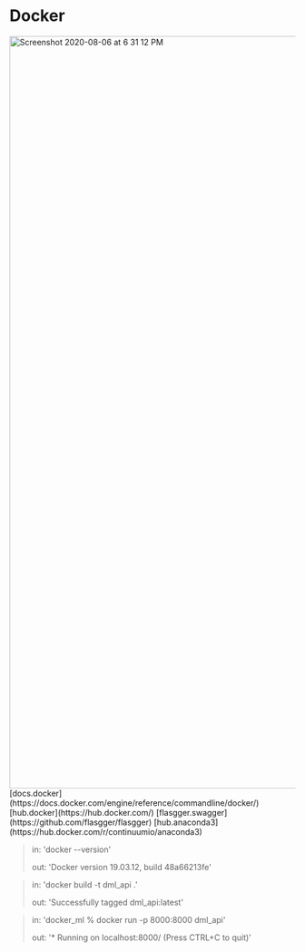 # Docker 

<img width="1325" alt="Screenshot 2020-08-06 at 6 31 12 PM" src="https://user-images.githubusercontent.com/43387913/89552921-7d84f600-d815-11ea-8a6a-3ac79d48599e.png">
[docs.docker](https://docs.docker.com/engine/reference/commandline/docker/)
[hub.docker](https://hub.docker.com/)
[flasgger.swagger](https://github.com/flasgger/flasgger)
[hub.anaconda3](https://hub.docker.com/r/continuumio/anaconda3)


> in: 'docker --version'
>
> out: 'Docker version 19.03.12, build 48a66213fe'

> in: 'docker build -t dml_api .'
>
> out: 'Successfully tagged dml_api:latest'

> in: 'docker_ml % docker run -p 8000:8000 dml_api'
>
> out: '* Running on localhost:8000/ (Press CTRL+C to quit)'
